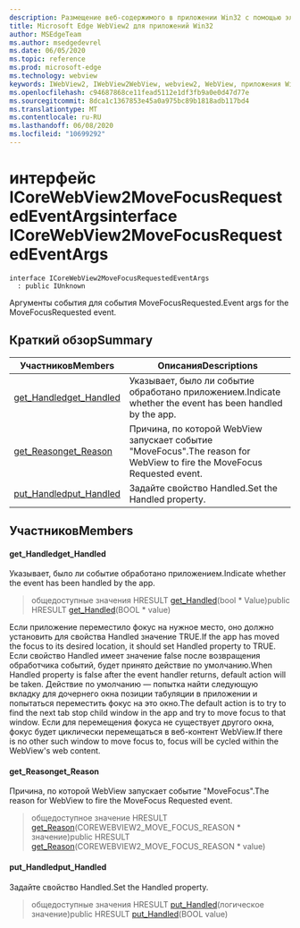 ```yaml
---
description: Размещение веб-содержимого в приложении Win32 с помощью элемента управления Microsoft Edge WebView2
title: Microsoft Edge WebView2 для приложений Win32
author: MSEdgeTeam
ms.author: msedgedevrel
ms.date: 06/05/2020
ms.topic: reference
ms.prod: microsoft-edge
ms.technology: webview
keywords: IWebView2, IWebView2WebView, webview2, WebView, приложения Win32, Win32, EDGE, ICoreWebView2, ICoreWebView2Controller, элемент управления "веб-браузер", HTML Edge
ms.openlocfilehash: c94687868ce11fead5112e1df3fb9a0e0d47d77e
ms.sourcegitcommit: 8dca1c1367853e45a0a975bc89b1818adb117bd4
ms.translationtype: MT
ms.contentlocale: ru-RU
ms.lasthandoff: 06/08/2020
ms.locfileid: "10699292"
---
```

# <span data-ttu-id="a9c56-104">интерфейс ICoreWebView2MoveFocusRequestedEventArgs</span><span class="sxs-lookup"><span data-stu-id="a9c56-104">interface ICoreWebView2MoveFocusRequestedEventArgs</span></span> 

```
interface ICoreWebView2MoveFocusRequestedEventArgs
  : public IUnknown
```

<span data-ttu-id="a9c56-105">Аргументы события для события MoveFocusRequested.</span><span class="sxs-lookup"><span data-stu-id="a9c56-105">Event args for the MoveFocusRequested event.</span></span>

## <span data-ttu-id="a9c56-106">Краткий обзор</span><span class="sxs-lookup"><span data-stu-id="a9c56-106">Summary</span></span>

 <span data-ttu-id="a9c56-107">Участников</span><span class="sxs-lookup"><span data-stu-id="a9c56-107">Members</span></span>                        | <span data-ttu-id="a9c56-108">Описания</span><span class="sxs-lookup"><span data-stu-id="a9c56-108">Descriptions</span></span>
--------------------------------|---------------------------------------------
[<span data-ttu-id="a9c56-109">get_Handled</span><span class="sxs-lookup"><span data-stu-id="a9c56-109">get_Handled</span></span>](#get_handled) | <span data-ttu-id="a9c56-110">Указывает, было ли событие обработано приложением.</span><span class="sxs-lookup"><span data-stu-id="a9c56-110">Indicate whether the event has been handled by the app.</span></span>
[<span data-ttu-id="a9c56-111">get_Reason</span><span class="sxs-lookup"><span data-stu-id="a9c56-111">get_Reason</span></span>](#get_reason) | <span data-ttu-id="a9c56-112">Причина, по которой WebView запускает событие "MoveFocus".</span><span class="sxs-lookup"><span data-stu-id="a9c56-112">The reason for WebView to fire the MoveFocus Requested event.</span></span>
[<span data-ttu-id="a9c56-113">put_Handled</span><span class="sxs-lookup"><span data-stu-id="a9c56-113">put_Handled</span></span>](#put_handled) | <span data-ttu-id="a9c56-114">Задайте свойство Handled.</span><span class="sxs-lookup"><span data-stu-id="a9c56-114">Set the Handled property.</span></span>

## <span data-ttu-id="a9c56-115">Участников</span><span class="sxs-lookup"><span data-stu-id="a9c56-115">Members</span></span>

#### <span data-ttu-id="a9c56-116">get_Handled</span><span class="sxs-lookup"><span data-stu-id="a9c56-116">get_Handled</span></span> 

<span data-ttu-id="a9c56-117">Указывает, было ли событие обработано приложением.</span><span class="sxs-lookup"><span data-stu-id="a9c56-117">Indicate whether the event has been handled by the app.</span></span>

> <span data-ttu-id="a9c56-118">общедоступные значения HRESULT [get_Handled](#get_handled)(bool \* Value)</span><span class="sxs-lookup"><span data-stu-id="a9c56-118">public HRESULT [get_Handled](#get_handled)(BOOL \* value)</span></span>

<span data-ttu-id="a9c56-119">Если приложение переместило фокус на нужное место, оно должно установить для свойства Handled значение TRUE.</span><span class="sxs-lookup"><span data-stu-id="a9c56-119">If the app has moved the focus to its desired location, it should set Handled property to TRUE.</span></span> <span data-ttu-id="a9c56-120">Если свойство Handled имеет значение false после возвращения обработчика событий, будет принято действие по умолчанию.</span><span class="sxs-lookup"><span data-stu-id="a9c56-120">When Handled property is false after the event handler returns, default action will be taken.</span></span> <span data-ttu-id="a9c56-121">Действие по умолчанию — попытка найти следующую вкладку для дочернего окна позиции табуляции в приложении и попытаться переместить фокус на это окно.</span><span class="sxs-lookup"><span data-stu-id="a9c56-121">The default action is to try to find the next tab stop child window in the app and try to move focus to that window.</span></span> <span data-ttu-id="a9c56-122">Если для перемещения фокуса не существует другого окна, фокус будет циклически перемещаться в веб-контент WebView.</span><span class="sxs-lookup"><span data-stu-id="a9c56-122">If there is no other such window to move focus to, focus will be cycled within the WebView's web content.</span></span>

#### <span data-ttu-id="a9c56-123">get_Reason</span><span class="sxs-lookup"><span data-stu-id="a9c56-123">get_Reason</span></span> 

<span data-ttu-id="a9c56-124">Причина, по которой WebView запускает событие "MoveFocus".</span><span class="sxs-lookup"><span data-stu-id="a9c56-124">The reason for WebView to fire the MoveFocus Requested event.</span></span>

> <span data-ttu-id="a9c56-125">общедоступное значение HRESULT [get_Reason](#get_reason)(COREWEBVIEW2_MOVE_FOCUS_REASON \* значение)</span><span class="sxs-lookup"><span data-stu-id="a9c56-125">public HRESULT [get_Reason](#get_reason)(COREWEBVIEW2_MOVE_FOCUS_REASON \* value)</span></span>

#### <span data-ttu-id="a9c56-126">put_Handled</span><span class="sxs-lookup"><span data-stu-id="a9c56-126">put_Handled</span></span> 

<span data-ttu-id="a9c56-127">Задайте свойство Handled.</span><span class="sxs-lookup"><span data-stu-id="a9c56-127">Set the Handled property.</span></span>

> <span data-ttu-id="a9c56-128">общедоступные значения HRESULT [put_Handled](#put_handled)(логическое значение)</span><span class="sxs-lookup"><span data-stu-id="a9c56-128">public HRESULT [put_Handled](#put_handled)(BOOL value)</span></span>

